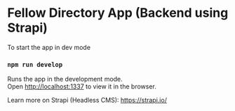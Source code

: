 # Fellow Directory App (Backend using Strapi)

To start the app in dev mode

### `npm run develop`

Runs the app in the development mode.\
Open [http://localhost:1337](http://localhost:1337) to view it in the browser.

Learn more on Strapi (Headless CMS): https://strapi.io/
